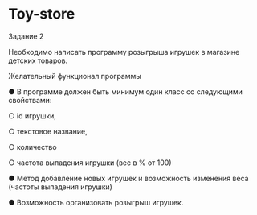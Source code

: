 # Toy-store
Задание 2

Необходимо написать программу розыгрыша игрушек в магазине детских товаров.

Желательный функционал программы

●	В программе должен быть минимум один класс со следующими свойствами:

○	id игрушки,

○	текстовое название,

○	количество

○	частота выпадения игрушки (вес в % от 100)


●	Метод добавление новых игрушек и возможность изменения веса (частоты выпадения игрушки)

●	Возможность организовать розыгрыш игрушек.
